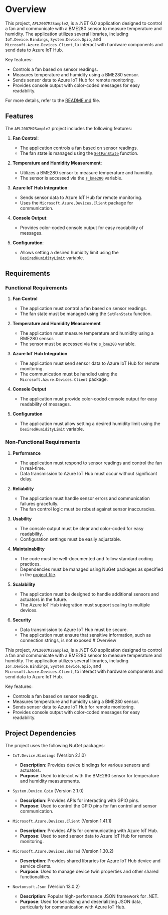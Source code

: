 # Overview

This project, `APL2007M2Sample2`, is a .NET 6.0 application designed to control a fan and communicate with a BME280 sensor to measure temperature and humidity. The application utilizes several libraries, including `IoT.Device.Bindings`, `System.Device.Gpio`, and `Microsoft.Azure.Devices.Client`, to interact with hardware components and send data to Azure IoT Hub.

Key features:
- Controls a fan based on sensor readings.
- Measures temperature and humidity using a BME280 sensor.
- Sends sensor data to Azure IoT Hub for remote monitoring.
- Provides console output with color-coded messages for easy readability.

For more details, refer to the [README.md](README.md) file.

## Features

The `APL2007M2Sample2` project includes the following features:

1. **Fan Control**:
     - The application controls a fan based on sensor readings.
     - The fan state is managed using the [`SetFanState`](../../../../../C:/Development/Sandbox/SampleApps/APL2007M2Sample2/Program.cs) function.

2. **Temperature and Humidity Measurement**:
     - Utilizes a BME280 sensor to measure temperature and humidity.
     - The sensor is accessed via the [`s_bme280`](../../../../../C:/Development/Sandbox/SampleApps/APL2007M2Sample2/Program.cs) variable.

3. **Azure IoT Hub Integration**:
     - Sends sensor data to Azure IoT Hub for remote monitoring.
     - Uses the `Microsoft.Azure.Devices.Client` package for communication.

4. **Console Output**:
     - Provides color-coded console output for easy readability of messages.

5. **Configuration**:
     - Allows setting a desired humidity limit using the [`DesiredHumidityLimit`](../../../../../C:/Development/Sandbox/SampleApps/APL2007M2Sample2/Program.cs) variable.

## Requirements

### Functional Requirements

1. **Fan Control**
    - The application must control a fan based on sensor readings.
    - The fan state must be managed using the `SetFanState` function.

2. **Temperature and Humidity Measurement**
    - The application must measure temperature and humidity using a BME280 sensor.
    - The sensor must be accessed via the `s_bme280` variable.

3. **Azure IoT Hub Integration**
    - The application must send sensor data to Azure IoT Hub for remote monitoring.
    - The communication must be handled using the `Microsoft.Azure.Devices.Client` package.

4. **Console Output**
    - The application must provide color-coded console output for easy readability of messages.

5. **Configuration**
    - The application must allow setting a desired humidity limit using the `DesiredHumidityLimit` variable.

### Non-Functional Requirements

1. **Performance**
    - The application must respond to sensor readings and control the fan in real-time.
    - Data transmission to Azure IoT Hub must occur without significant delay.

2. **Reliability**
    - The application must handle sensor errors and communication failures gracefully.
    - The fan control logic must be robust against sensor inaccuracies.

3. **Usability**
    - The console output must be clear and color-coded for easy readability.
    - Configuration settings must be easily adjustable.

4. **Maintainability**
    - The code must be well-documented and follow standard coding practices.
    - Dependencies must be managed using NuGet packages as specified in the [project file](../../../../../C:/Development/Sandbox/SampleApps/APL2007M2Sample2/APL2007M2Sample2.csproj).

5. **Scalability**
    - The application must be designed to handle additional sensors and actuators in the future.
    - The Azure IoT Hub integration must support scaling to multiple devices.

6. **Security**
    - Data transmission to Azure IoT Hub must be secure.
    - The application must ensure that sensitive information, such as connection strings, is not exposed.# Overview

This project, `APL2007M2Sample2`, is a .NET 6.0 application designed to control a fan and communicate with a BME280 sensor to measure temperature and humidity. The application utilizes several libraries, including `IoT.Device.Bindings`, `System.Device.Gpio`, and `Microsoft.Azure.Devices.Client`, to interact with hardware components and send data to Azure IoT Hub.

Key features:
- Controls a fan based on sensor readings.
- Measures temperature and humidity using a BME280 sensor.
- Sends sensor data to Azure IoT Hub for remote monitoring.
- Provides console output with color-coded messages for easy readability.

## Project Dependencies

The project uses the following NuGet packages:

- `IoT.Device.Bindings` (Version 2.1.0)
  - **Description**: Provides device bindings for various sensors and actuators.
  - **Purpose**: Used to interact with the BME280 sensor for temperature and humidity measurements.

- `System.Device.Gpio` (Version 2.1.0)
  - **Description**: Provides APIs for interacting with GPIO pins.
  - **Purpose**: Used to control the GPIO pins for fan control and sensor communication.

- `Microsoft.Azure.Devices.Client` (Version 1.41.1)
  - **Description**: Provides APIs for communicating with Azure IoT Hub.
  - **Purpose**: Used to send sensor data to Azure IoT Hub for remote monitoring.

- `Microsoft.Azure.Devices.Shared` (Version 1.30.2)
  - **Description**: Provides shared libraries for Azure IoT Hub device and service clients.
  - **Purpose**: Used to manage device twin properties and other shared functionalities.

- `Newtonsoft.Json` (Version 13.0.2)
  - **Description**: Popular high-performance JSON framework for .NET.
  - **Purpose**: Used for serializing and deserializing JSON data, particularly for communication with Azure IoT Hub.



